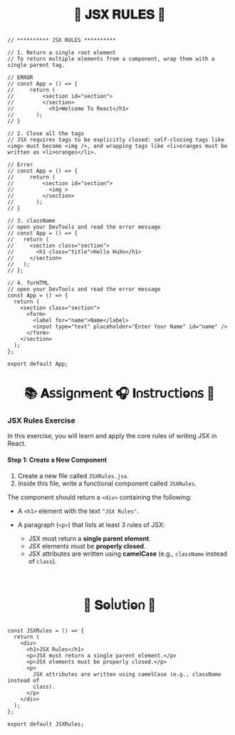 <h1  align="center" > 🍄 𝐉𝐒𝐗 𝐑𝐔𝐋𝐄𝐒 🥠</h1>

```JSX

// ********** JSX RULES **********

// 1. Return a single root element
// To return multiple elements from a component, wrap them with a single parent tag.

// ERROR
// const App = () => {
//     return (
//         <section id="section">
//         </section>
//           <h1>Welcome To React</h1>
//       );
// }

// 2. Close all the tags
// JSX requires tags to be explicitly closed: self-closing tags like <img> must become <img />, and wrapping tags like <li>oranges must be written as <li>oranges</li>.

// Error
// const App = () => {
//     return (
//         <section id="section">
//           <img >
//         </section>
//       );
// }

// 3. className
// open your DevTools and read the error message
// const App = () => {
//   return (
//     <section class="section">
//       <h1 class="title">Hello HuXn</h1>
//     </section>
//   );
// };

// 4. forHTML
// open your DevTools and read the error message
const App = () => {
  return (
    <section class="section">
      <form>
        <label for="name">Name</label>
        <input type="text" placeholder="Enter Your Name" id="name" />
      </form>
    </section>
  );
};

export default App;

```

<h1  align="center" >📚 𝐀𝗌𝗌𝗂𝗀𐓣ꭑ𝖾𐓣𝗍 🎧 𝚰𐓣𝗌𝗍𝗋υ𝖼𝗍𝗂ⱺ𐓣𝗌 🧋</h1>

### JSX Rules Exercise

In this exercise, you will learn and apply the core rules of writing JSX in React.

#### Step 1: Create a New Component

1. Create a new file called `JSXRules.jsx`.
2. Inside this file, write a functional component called `JSXRules`.

The component should return a `<div>` containing the following:

- A `<h1>` element with the text `"JSX Rules"`.

- A paragraph (`<p>`) that lists at least 3 rules of JSX:
  - JSX must return a **single parent element**.
  - JSX elements must be **properly closed**.
  - JSX attributes are written using **camelCase** (e.g., `className` instead of `class`).

</br>

<h1  align="center" >🌽 𝐒ⱺᥣυ𝗍𝗂ⱺ𐓣 🪻</h1>

```JSX

const JSXRules = () => {
  return (
    <div>
      <h1>JSX Rules</h1>
      <p>JSX must return a single parent element.</p>
      <p>JSX elements must be properly closed.</p>
      <p>
        JSX attributes are written using camelCase (e.g., className instead of
        class).
      </p>
    </div>
  );
};

export default JSXRules;

```